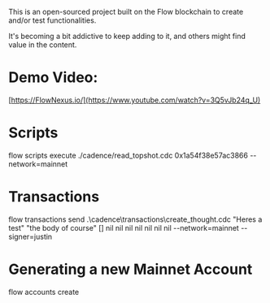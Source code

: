 This is an open-sourced project built on the Flow blockchain to create and/or test functionalities.

It's becoming a bit addictive to keep adding to it, and others might find value in the content.

# Demo Video:

[https://FlowNexus.io/](https://www.youtube.com/watch?v=3Q5vJb24q_U)

# Scripts

 flow scripts execute ./cadence/read_topshot.cdc 0x1a54f38e57ac3866 --network=mainnet

 # Transactions

 flow transactions send .\cadence\transactions\create_thought.cdc "Heres a test" "the body of course" [] nil nil nil nil nil nil nil --network=mainnet --signer=justin

# Generating a new Mainnet Account
flow accounts create
